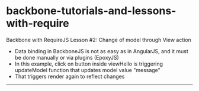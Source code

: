 backbone-tutorials-and-lessons-with-require
===========================================

Backbone with RequireJS Lesson #2: Change of model through View action

- Data binding in BackboneJS is not as easy as in AngularJS, and it must be done manually or via plugins (EpoxyJS)
- In this example, click on button inside viewHello is triggering updateModel function that updates model value "message"
- That triggers render again to reflect changes

------------------------------------------------------------------------------------------------------------------------
